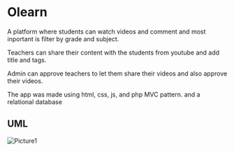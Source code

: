 # Olearn

A platform where students can watch videos and comment and most inportant is filter by grade and subject. 

Teachers can share their content with the students from youtube and add title and tags.

Admin can approve teachers to let them share their videos and also approve their videos.

The app was made using html, css, js, and php MVC pattern. and a relational database




## UML

![Picture1](https://user-images.githubusercontent.com/77148000/154873452-3b894e2a-ca65-4cdd-9429-a4670bf214ea.png)

